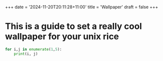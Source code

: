 +++
date = '2024-11-20T20:11:28+11:00'
title = 'Wallpaper'
draft = false
+++

# This is a guide to set a really cool wallpaper for your unix rice

```python
for i,j in enumerate(1,5):
    print(i, j)
```
